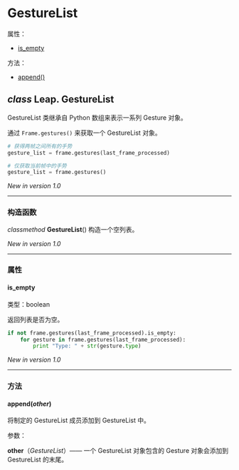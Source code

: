 # GestureList

属性：

* [is_empty](#is_empty)

方法：

* [append()](#append)

## ***class*** **Leap. GestureList**
GestureList 类继承自 Python 数组来表示一系列 Gesture 对象。

通过 `Frame.gestures()` 来获取一个 GestureList 对象。

```python
# 获得两帧之间所有的手势
gesture_list = frame.gestures(last_frame_processed)

# 仅获取当前帧中的手势
gesture_list = frame.gestures()
```

*New in version 1.0*

----

### 构造函数
*classmethod* **GestureList**()
构造一个空列表。

*New in version 1.0*

----

### 属性
#### is_empty
类型：boolean

返回列表是否为空。

```python
if not frame.gestures(last_frame_processed).is_empty:
    for gesture in frame.gestures(last_frame_processed):
        print "Type: " + str(gesture.type)
```

*New in version 1.0*

----

### 方法

#### append(*other*)
将制定的 GestureList 成员添加到 GestureList 中。

参数：

**other**（*GestureList*）—— 一个 GestureList 对象包含的 Gesture 对象会添加到 GestureList 的末尾。
